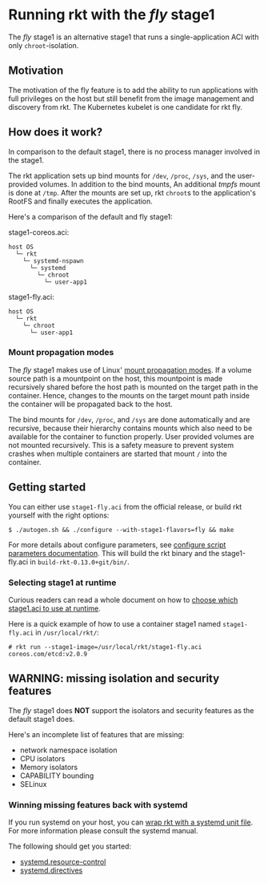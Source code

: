 # Running rkt with the *fly* stage1

The *fly* stage1 is an alternative stage1 that runs a single-application ACI with only `chroot`-isolation.


## Motivation

The motivation of the fly feature is to add the ability to run applications with full privileges on the host but still benefit from the image management and discovery from rkt.
The Kubernetes kubelet is one candidate for rkt fly.


## How does it work?

In comparison to the default stage1, there is no process manager involved in the stage1.

The rkt application sets up bind mounts for `/dev`, `/proc`, `/sys`, and the user-provided volumes.
In addition to the bind mounts, An additional *tmpfs* mount is done at `/tmp`.
After the mounts are set up, rkt `chroot`s to the application's RootFS and finally executes the application.

Here's a comparison of the default and fly stage1:

stage1-coreos.aci:

```
host OS
  └─ rkt
    └─ systemd-nspawn
      └─ systemd
        └─ chroot
          └─ user-app1
```


stage1-fly.aci:

```
host OS
  └─ rkt
    └─ chroot
      └─ user-app1
```

### Mount propagation modes
The *fly* stage1 makes use of Linux' [mount propagation modes](https://www.kernel.org/doc/Documentation/filesystems/sharedsubtree.txt).
If a volume source path is a mountpoint on the host, this mountpoint is made recursively shared before the host path is mounted on the target path in the container.
Hence, changes to the mounts on the target mount path inside the container will be propagated back to the host.

The bind mounts for `/dev`, `/proc`, and `/sys` are done automatically and are recursive, because their hierarchy contains mounts which also need to be available for the container to function properly.
User provided volumes are not mounted recursively.
This is a safety measure to prevent system crashes when multiple containers are started that mount `/` into the container. 


## Getting started

You can either use `stage1-fly.aci` from the official release, or build rkt yourself with the right options:

```
$ ./autogen.sh && ./configure --with-stage1-flavors=fly && make
```

For more details about configure parameters, see [configure script parameters documentation](build-configure.md).
This will build the rkt binary and the stage1-fly.aci in `build-rkt-0.13.0+git/bin/`.

### Selecting stage1 at runtime

Curious readers can read a whole document on how to [choose which stage1.aci to use at runtime](https://github.com/coreos/rkt/blob/master/Documentation/commands.md#use-a-custom-stage-1).

Here is a quick example of how to use a container stage1 named `stage1-fly.aci` in `/usr/local/rkt/`:
```
# rkt run --stage1-image=/usr/local/rkt/stage1-fly.aci coreos.com/etcd:v2.0.9
```


## WARNING: missing isolation and security features

The *fly* stage1 does **NOT** support the isolators and security features as the default stage1 does.

Here's an incomplete list of features that are missing:
- network namespace isolation
- CPU isolators
- Memory isolators
- CAPABILITY bounding
- SELinux

### Winning missing features back with systemd

If you run systemd on your host, you can [wrap rkt with a systemd unit file](using-rkt-with-systemd.md#advanced-unit-file).
For more information please consult the systemd manual. 

The following should get you started:

* [systemd.resource-control](http://www.freedesktop.org/software/systemd/man/systemd.resource-control.html) 
* [systemd.directives](http://www.freedesktop.org/software/systemd/man/systemd.directives.html)

